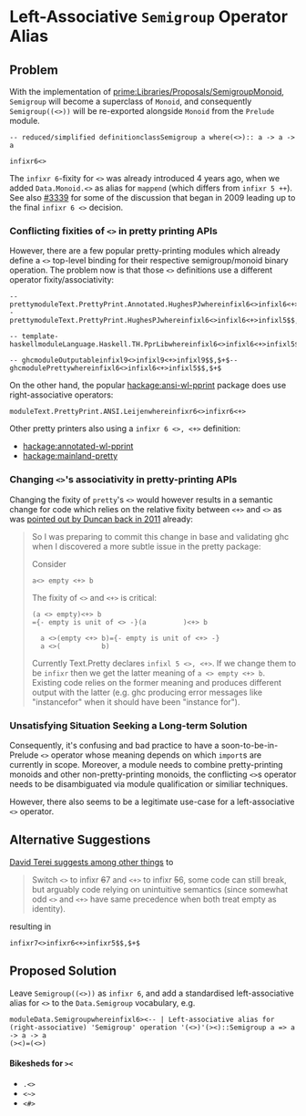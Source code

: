 # Left-Associative `Semigroup` Operator Alias

## Problem


With the implementation of [ prime:Libraries/Proposals/SemigroupMonoid](https://prime.haskell.org/intertrac/Libraries/Proposals/SemigroupMonoid), `Semigroup` will become a superclass of `Monoid`, and consequently `Semigroup((<>))` will be re-exported alongside `Monoid` from the `Prelude` module.

```
-- reduced/simplified definitionclassSemigroup a where(<>):: a -> a -> a

infixr6<>
```


The `infixr 6`-fixity for `<>` was already introduced 4 years ago, when we added `Data.Monoid.<>` as alias for `mappend` (which differs from `infixr 5 ++`). See also [\#3339](https://gitlab.haskell.org//ghc/ghc/issues/3339) for some of the discussion that began in 2009 leading up to the final `infixr 6 <>` decision.

### Conflicting fixities of `<>` in pretty printing APIs


However, there are a few popular pretty-printing modules which already define a `<>` top-level binding for their respective semigroup/monoid binary operation. The problem now is that those `<>` definitions use a different operator fixity/associativity:

```
-- prettymoduleText.PrettyPrint.Annotated.HughesPJwhereinfixl6<>infixl6<+>infixl5$$,$+$-- prettymoduleText.PrettyPrint.HughesPJwhereinfixl6<>infixl6<+>infixl5$$,$+$
```

```
-- template-haskellmoduleLanguage.Haskell.TH.PprLibwhereinfixl6<>infixl6<+>infixl5$$,$+$
```

```
-- ghcmoduleOutputableinfixl9<>infixl9<+>infixl9$$,$+$-- ghcmodulePrettywhereinfixl6<>infixl6<+>infixl5$$,$+$
```


On the other hand, the popular [ hackage:ansi-wl-pprint](http://hackage.haskell.org/package/ansi-wl-pprint) package does use right-associative operators:

```
moduleText.PrettyPrint.ANSI.Leijenwhereinfixr6<>infixr6<+>
```


Other pretty printers also using a `infixr 6 <>, <+>` definition:

- [ hackage:annotated-wl-pprint](http://hackage.haskell.org/package/annotated-wl-pprint)
- [ hackage:mainland-pretty](http://hackage.haskell.org/package/mainland-pretty)

### Changing `<>`'s associativity in pretty-printing APIs


Changing the fixity of `pretty`'s `<>` would however results in a semantic change for code which relies on the relative fixity between `<+>` and `<>` as was [ pointed out by Duncan back in 2011](https://mail.haskell.org/pipermail/libraries/2011-November/017066.html) already:

>
> So I was preparing to commit this change in base and validating ghc when I discovered a more subtle issue in the pretty package:
>
>
> Consider
>
> ```
> a<> empty <+> b
> ```
>
>
> The fixity of `<>` and `<+>` is critical:
>
> ```
> (a <> empty)<+> b
> ={- empty is unit of <> -}(a         )<+> b
>
>   a <>(empty <+> b)={- empty is unit of <+> -}
>   a <>(          b)
> ```
>
>
> Currently Text.Pretty declares `infixl 5 <>, <+>`. If we change them to be `infixr` then we get the latter  meaning of `a <> empty <+> b`. Existing code relies on the former meaning and produces different output with the latter (e.g. ghc producing error messages like "instancefor" when it should have been "instance for").

### Unsatisfying Situation Seeking a Long-term Solution


Consequently, it's confusing and bad practice to have a soon-to-be-in-Prelude `<>` operator whose meaning depends on which `import`s are currently in scope. Moreover, a module needs to combine pretty-printing monoids and other non-pretty-printing monoids, the conflicting `<>`s operator needs to be disambiguated via module qualification or similiar techniques.


However, there also seems to be a legitimate use-case for a left-associative `<>` operator.

## Alternative Suggestions

[ David Terei suggests among other things](https://github.com/haskell/pretty/issues/30#issuecomment-161146748) to

>
> Switch `<>` to infixr ~~6~~7 and `<+>` to infixr ~~5~~6, some code can still break, but arguably code relying on unintuitive semantics (since somewhat odd `<>` and `<+>` have same precedence when both treat empty as identity).


resulting in

```
infixr7<>infixr6<+>infixr5$$,$+$
```

## Proposed Solution


Leave `Semigroup((<>))` as `infixr 6`, and add a standardised left-associative alias for `<>` to the `Data.Semigroup` vocabulary, e.g.

```
moduleData.Semigroupwhereinfixl6><-- | Left-associative alias for (right-associative) 'Semigroup' operation '(<>)'(><)::Semigroup a => a -> a -> a
(><)=(<>)
```

#### Bikesheds for `><`

- `.<>`
- `<~>`
- `<#>`